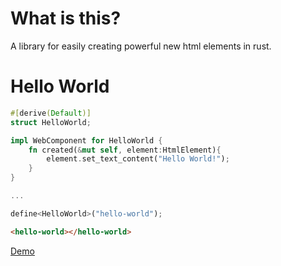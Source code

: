 # What is this?

A library for easily creating powerful new html elements in rust.

# Hello World

```rust
#[derive(Default)]
struct HelloWorld;

impl WebComponent for HelloWorld {
    fn created(&mut self, element:HtmlElement){
        element.set_text_content("Hello World!");
    }
}

...

define<HelloWorld>("hello-world");
```

```html
<hello-world></hello-world>
```

[Demo](https://richardanaya.github.io/webcomponent-rs/examples/hello-world/demo/)
